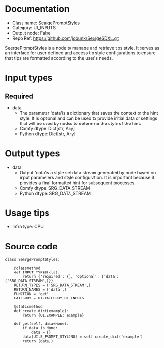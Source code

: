 # Documentation
- Class name: SeargePromptStyles
- Category: UI_INPUTS
- Output node: False
- Repo Ref: https://github.com/jobunk/SeargeSDXL.git

SeergePromptStyles is a node to manage and retrieve tips style. It serves as an interface for user-defined and access tip style configurations to ensure that tips are formatted according to the user's needs.

# Input types
## Required
- data
    - The parameter 'data'is a dictionary that saves the context of the hint style. It is optional and can be used to provide initial data or settings that will be used by nodes to determine the style of the hint.
    - Comfy dtype: Dict[str, Any]
    - Python dtype: Dict[str, Any]

# Output types
- data
    - Output 'data'is a style set data stream generated by node based on input parameters and style configuration. It is important because it provides a final formatted hint for subsequent processes.
    - Comfy dtype: SRG_DATA_STREAM
    - Python dtype: SRG_DATA_STREAM

# Usage tips
- Infra type: CPU

# Source code
```
class SeargePromptStyles:

    @classmethod
    def INPUT_TYPES(cls):
        return {'required': {}, 'optional': {'data': ('SRG_DATA_STREAM',)}}
    RETURN_TYPES = ('SRG_DATA_STREAM',)
    RETURN_NAMES = ('data',)
    FUNCTION = 'get'
    CATEGORY = UI.CATEGORY_UI_INPUTS

    @staticmethod
    def create_dict(example):
        return {UI.EXAMPLE: example}

    def get(self, data=None):
        if data is None:
            data = {}
        data[UI.S_PROMPT_STYLING] = self.create_dict('example')
        return (data,)
```